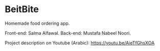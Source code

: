 # BeitBite
Homemade food ordering app.

Front-end: Salma Alfawal.
Back-end: Mustafa Nabeel Noori.

Project description on Youtube (Arabic):
https://youtu.be/AieTfGhsXOA
